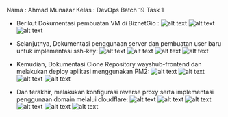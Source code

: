 Nama : Ahmad Munazar
Kelas : DevOps Batch 19
Task 1

- Berikut Dokumentasi pembuatan VM di BiznetGio :
![alt text](https://github.com/Muna-020/DEVOPS-BATCH-19/assets/74352384/f810a4f4-8e15-41da-a22b-98c06f1319be?raw=true)
![alt text](https://github.com/Muna-020/DEVOPS-BATCH-19/assets/74352384/838acba0-9764-416d-a3e9-f6b6a2db38d3?raw=true)
![alt text](https://github.com/Muna-020/DEVOPS-BATCH-19/assets/74352384/b482d525-92ac-4d67-a867-58be63253811?raw=true)

- Selanjutnya, Dokumentasi penggunaan server dan pembuatan user baru untuk implementasi ssh-key:
![alt text](https://github.com/Muna-020/DEVOPS-BATCH-19/assets/74352384/0a79923a-d092-452d-a75a-708d7be86845?raw=true)
![alt text](https://github.com/Muna-020/DEVOPS-BATCH-19/assets/74352384/4a2a862f-601b-4ee8-bbd4-6cafda0797ad?raw=true)
![alt text](https://github.com/Muna-020/DEVOPS-BATCH-19/assets/74352384/4d005e88-123c-46a6-bf72-49ad18c60cbb?raw=true)
![alt text](https://github.com/Muna-020/DEVOPS-BATCH-19/assets/74352384/a95f8bc1-1489-46f9-9c2d-21245c07de18?raw=true)

- Kemudian, Dokumentasi Clone Repository wayshub-frontend dan melakukan deploy aplikasi menggunakan PM2:
![alt text](https://github.com/Muna-020/DEVOPS-BATCH-19/assets/74352384/929fc530-3618-4e3b-929d-cab07264d103?raw=true)
![alt text](https://github.com/Muna-020/DEVOPS-BATCH-19/assets/74352384/f1cbbabe-bd54-4023-96d0-0f929efd0b46?raw=true)
![alt text](https://github.com/Muna-020/DEVOPS-BATCH-19/assets/74352384/783f9037-5625-4078-9f21-76016d666ce0?raw=true)
![alt text](https://github.com/Muna-020/DEVOPS-BATCH-19/assets/74352384/7ffe4588-f6bf-4c13-977b-54d9810c5fc7?raw=true)


- Dan terakhir, melakukan konfigurasi reverse proxy serta implementasi penggunaan domain melalui cloudflare:
![alt text](https://github.com/Muna-020/DEVOPS-BATCH-19/assets/74352384/7c0778a3-8d01-4fbe-a903-42c3ac98d9da?raw=true)
![alt text](https://github.com/Muna-020/DEVOPS-BATCH-19/assets/74352384/73f0ebb1-0ee8-457a-b900-f09b26591121?raw=true)
![alt text](https://github.com/Muna-020/DEVOPS-BATCH-19/assets/74352384/42d15a10-eff3-4259-b30d-ed835f8e893a?raw=true)
![alt text](https://github.com/Muna-020/DEVOPS-BATCH-19/assets/74352384/62e1d5a7-6b49-4e11-9ab6-80c63345b33e?raw=true)
![alt text](https://github.com/Muna-020/DEVOPS-BATCH-19/assets/74352384/d1dcb27c-dc4e-4b0e-906b-8880c8a4e817?raw=true)
![alt text](https://github.com/Muna-020/DEVOPS-BATCH-19/assets/74352384/840e8ba9-1c4d-4ba5-8485-557e6dcb03b0?raw=true)
